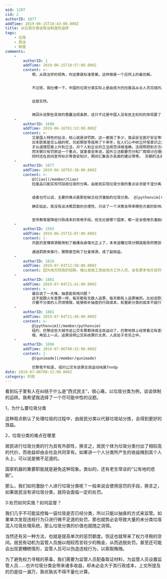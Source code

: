 ```yaml
---
aid: 1287
cid: 2
authorID: 1877
addTime: 2019-06-15T18:43:00.000Z
title: 从垃圾分类谈政治制度的运转
tags:
    - 垃圾
    - 政治
    - 制度
comments:
    -
        authorID: 1
        addTime: 2019-06-15T18:57:00.000Z
        content: >-
            嗯，从政治学的视角，你这算是标准答案。这样做是一个应然上的最优解。


            不过呢，我吐槽一下，中国的垃圾分类实际上是由庞大的捡废品从业人员完成的。从最低级的垃圾桶蹲守者，到挨家挨户的废品回收，再到废品收购站，再到大型废品处理公司，是整个庞大产业从业者完成了垃圾分类，而且是以经济利益的为动机。


            这是实然。


            再回头说那些具体的愚蠢法规条款，这只不过是中国人没有民主权利的体现罢了，就跟禁电动车一样，放在台湾或者任何一个民选国家，议员分分钟走人。
    -
        authorID: 1680
        addTime: 2019-06-16T01:53:00.000Z
        content: >-
            又是国人特色的扯淡，核心就是讲罚款，这一套搞了多少，食品安全医疗安全等等， 都是这种所谓的监管，无时无刻不在提醒国人是要管的。
            日本欧美是怎么搞的呢，光前期宣导就用了十来年，在人们心中树立环保意识之后，
            才从道德层面上升到立法，对个人到企业的立法规范详细准确，法规照顾到方方面面。
            而天朝只有罚款这一个重点，就拿食安来说，国外立法都要充分和厂商探讨合理的安全成本，
            同时还在民间宣传标示等食安知识，期间汇集各方各面的建议等等。 天朝的法永远是商鞅之法。
    -
        authorID: 1877
        addTime: 2019-06-16T03:38:00.000Z
        content: >-
            @[Ciao](/member/Ciao)
            捡废品只能实现可回收垃圾的分离。由居民实现垃圾分类的重点诉求是干湿分离、以及分离有害物质，因为这会方便垃圾的处理（焚烧、填埋、生物降解）。


            或者也可以说，主要的难点是那些缺乏经济激励的垃圾分类。 @[pythonvim](/member/pythonvim)  

            确实如此，我没有谈决策层面的合理性，只谈了一个决策会带来哪些方面的影响。具体孰优孰劣还需要读者判断。


            宣传教育是降低行政成本的常用手段。但无论是哪个国家，都一定会使用负激励的方式来增加公民的义务。
    -
        authorID: 1503
        addTime: 2019-06-25T15:07:00.000Z
        content: |-
            共匪的宣傳資源都用到了維護自身偉光正上了，本來這種垃圾分類就是政府應該不停宣傳教育的任務。

            通過罰款來推行，實際是空耗了社會資源，成了副效益。
    -
        authorID: 1816
        addTime: 2019-07-03T12:58:00.000Z
        content: 因为地方财政的短缺，难以发放工资给地方工作人员，会有更多地方惩罚性的罚款出台，还有地方的债券出现。。。这都是割韭菜和交智商税。
    -
        authorID: 1881
        addTime: 2019-07-04T21:41:00.000Z
        content: >-
            最后说了一大堆，抽查能有啥问题？
            这不就跟火车查票一样，每天都有无数人逃票，每天都有人逃票被抓。比如说欧洲国家火车普遍上车不检票，靠车上查票。
            只要不分类的人罚得够狠，能够弥补抽查的行政成本，和重新分类的成本不就行了。
    -
        authorID: 1881
        addTime: 2019-07-04T21:46:00.000Z
        content: >-
            @[pythonvim](/member/pythonvim)
            纽约、巴黎这些大城市逃公交车票都快成全民运动了，巴黎地铁上经常看见有查票员，我看法国这商鞅之法药丸。
            哦，再加上一点，逃票说明公交系统票价太贵，人民处于贫穷之中。
    -
        authorID: 1696
        addTime: 2019-07-06T00:32:00.000Z
        content: |-
            @[qunimade](/member/qunimade)

            巴黎我不知道, 纽约公交车逃票全民运动纯属fnndp
date: 2019-07-06T00:32:00.000Z
category: 时政
---
```


看到坛子里有人在纠结于什么是“西式民主”，很心痛，以垃圾分类为例，谈谈体制的运转。我希望我选择了一个尽可能中性的议题。

1，为什么要垃圾分类

这种观点默认了处理垃圾的过程中，由居民分类以代替垃圾站分拣，会得到更好的效益。

2，垃圾分类的难点在哪里

居民进行垃圾分类的行为具有外部性，换言之，居民个体为垃圾分类付出了相较高的代价，而收益却由全社会共同享有。如果讲一个人分类所产生的收益摊到其个人头上，可以说是微不足道的。

国家机器的重要职能就是避免这种现象。类似的，还有老生常谈的“公有地的悲剧”。

那么，我们如何激励个人进行垃圾分类呢？一般来说会使用惩罚的手段，换言之，如果居民没有讲垃圾分类，就将会面临一定的处罚。

3:处罚如何实施？如何监督？

我们几乎不可能监控每一袋垃圾是否已经分类，所以只能以抽查的方式来监管。如果单次发现违规行为只进行微不足道的处罚，那也就势必会导致大量的未分类垃圾混入垃圾处理系统，那么垃圾分类的价值也就随之消弭。

当然还有另一种方法，也就是提高单次的惩罚额度。但这也就带来了权力寻租的空间。居民有动机为监管人员施以相较而言较少的贿金，从而逃脱处罚。甚至还可能会出现更糟糕情形，监管人员可以伪造违规行为，以索取贿赂。

为了避免权力寻租的荼毒，我们需要为监管人员配备取证材料，为监管人员设置监管人员……也许垃圾分类会带来诸多收益，却未必会大于其行政成本，上文所提及的仍是挂一漏万，孰优孰劣不得不量化计算。
